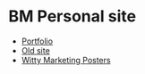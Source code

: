 # BM Personal site

- [Portfolio](/portfolio/)
- [Old site](http://benm.eu5.org/)
- [Witty Marketing Posters](https://github.com/BenMullan/witty-marketing-posters)